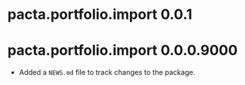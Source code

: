 # pacta.portfolio.import 0.0.1

# pacta.portfolio.import 0.0.0.9000

* Added a `NEWS.md` file to track changes to the package.
